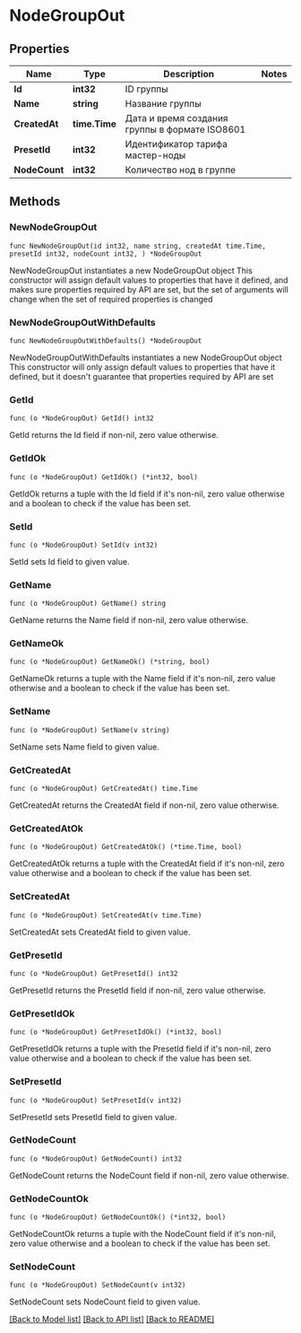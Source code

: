 # NodeGroupOut

## Properties

Name | Type | Description | Notes
------------ | ------------- | ------------- | -------------
**Id** | **int32** | ID группы | 
**Name** | **string** | Название группы | 
**CreatedAt** | **time.Time** | Дата и время создания группы в формате ISO8601 | 
**PresetId** | **int32** | Идентификатор тарифа мастер-ноды | 
**NodeCount** | **int32** | Количество нод в группе | 

## Methods

### NewNodeGroupOut

`func NewNodeGroupOut(id int32, name string, createdAt time.Time, presetId int32, nodeCount int32, ) *NodeGroupOut`

NewNodeGroupOut instantiates a new NodeGroupOut object
This constructor will assign default values to properties that have it defined,
and makes sure properties required by API are set, but the set of arguments
will change when the set of required properties is changed

### NewNodeGroupOutWithDefaults

`func NewNodeGroupOutWithDefaults() *NodeGroupOut`

NewNodeGroupOutWithDefaults instantiates a new NodeGroupOut object
This constructor will only assign default values to properties that have it defined,
but it doesn't guarantee that properties required by API are set

### GetId

`func (o *NodeGroupOut) GetId() int32`

GetId returns the Id field if non-nil, zero value otherwise.

### GetIdOk

`func (o *NodeGroupOut) GetIdOk() (*int32, bool)`

GetIdOk returns a tuple with the Id field if it's non-nil, zero value otherwise
and a boolean to check if the value has been set.

### SetId

`func (o *NodeGroupOut) SetId(v int32)`

SetId sets Id field to given value.


### GetName

`func (o *NodeGroupOut) GetName() string`

GetName returns the Name field if non-nil, zero value otherwise.

### GetNameOk

`func (o *NodeGroupOut) GetNameOk() (*string, bool)`

GetNameOk returns a tuple with the Name field if it's non-nil, zero value otherwise
and a boolean to check if the value has been set.

### SetName

`func (o *NodeGroupOut) SetName(v string)`

SetName sets Name field to given value.


### GetCreatedAt

`func (o *NodeGroupOut) GetCreatedAt() time.Time`

GetCreatedAt returns the CreatedAt field if non-nil, zero value otherwise.

### GetCreatedAtOk

`func (o *NodeGroupOut) GetCreatedAtOk() (*time.Time, bool)`

GetCreatedAtOk returns a tuple with the CreatedAt field if it's non-nil, zero value otherwise
and a boolean to check if the value has been set.

### SetCreatedAt

`func (o *NodeGroupOut) SetCreatedAt(v time.Time)`

SetCreatedAt sets CreatedAt field to given value.


### GetPresetId

`func (o *NodeGroupOut) GetPresetId() int32`

GetPresetId returns the PresetId field if non-nil, zero value otherwise.

### GetPresetIdOk

`func (o *NodeGroupOut) GetPresetIdOk() (*int32, bool)`

GetPresetIdOk returns a tuple with the PresetId field if it's non-nil, zero value otherwise
and a boolean to check if the value has been set.

### SetPresetId

`func (o *NodeGroupOut) SetPresetId(v int32)`

SetPresetId sets PresetId field to given value.


### GetNodeCount

`func (o *NodeGroupOut) GetNodeCount() int32`

GetNodeCount returns the NodeCount field if non-nil, zero value otherwise.

### GetNodeCountOk

`func (o *NodeGroupOut) GetNodeCountOk() (*int32, bool)`

GetNodeCountOk returns a tuple with the NodeCount field if it's non-nil, zero value otherwise
and a boolean to check if the value has been set.

### SetNodeCount

`func (o *NodeGroupOut) SetNodeCount(v int32)`

SetNodeCount sets NodeCount field to given value.



[[Back to Model list]](../README.md#documentation-for-models) [[Back to API list]](../README.md#documentation-for-api-endpoints) [[Back to README]](../README.md)


